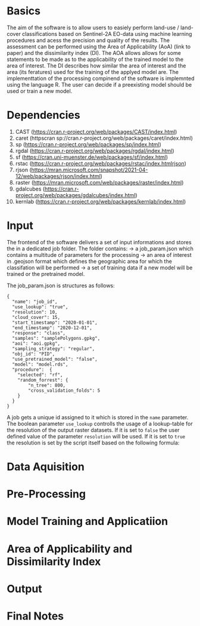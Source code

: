 # Basics
The aim of the software is to allow users to easiely perform land-use / land-cover classifications based on Sentinel-2A EO-data using machine learning procedures and acess the precision and quality of the results. The assessment can be performed using the Area of Applicability (AoA) (link to paper) and the dissimilarity index (DI). The AOA allows allows for some statements to be made as to the applicability of the trained model to the area of interest. The DI describes how similar the area of interest and the area (its feratures) used for the training of the applyed model are. The implementtation of the processing compinend of the software is implemnted using the language R. The user can decide if a preexisting model should be used or train a new model. 

# Dependencies
1. CAST (https://cran.r-project.org/web/packages/CAST/index.html)
2. caret (httpscran sp://cran.r-project.org/web/packages/caret/index.html)
3. sp (https://cran.r-project.org/web/packages/sp/index.html)
4. rgdal (https://cran.r-project.org/web/packages/rgdal/index.html)
5. sf (https://cran.uni-muenster.de/web/packages/sf/index.html)
6. rstac (https://cran.r-project.org/web/packages/rstac/index.htmlrjson)
7. rjson (https://mran.microsoft.com/snapshot/2021-04-12/web/packages/rjson/index.html)
8. raster (https://mran.microsoft.com/web/packages/raster/index.html)
9. gdalcubes (https://cran.r-project.org/web/packages/gdalcubes/index.html)
10. kernlab (https://cran.r-project.org/web/packages/kernlab/index.html)

# Input
The frontend of the software delivers a set of input informations and stores the in a dedicated job folder. The folder contains: 
-> a job_param.json which contains a multitude of parameters for the processing
-> an area of interest in .geojson format which defines the geographic area for which the classifation will be performed
-> a set of training data if a new model will be trained or the pretrained model. 

The job_param.json is structures as follows:

```
{
  "name": "job_id",
  "use_lookup": "true",
  "resolution": 10,
  "cloud_cover": 15,
  "start_timestamp": "2020-01-01",
  "end_timestamp": "2020-12-01",
  "response": "class",
  "samples": "samplePolygons.gpkg",
  "aoi": "aoi.gpkg",
  "sampling_strategy": "regular",
  "obj_id": "PID",
  "use_pretrained_model": "false",
  "model": "model.rds",
  "procedure":  {
	"selected": "rf",
	"random_forrest": {
		"n_tree": 800,
		"cross_validation_folds": 5
	}
  }
}
```
A job gets a unique id assigned to it which is stored in the ```name``` parameter. 
The boolean parameter ```use_lookup``` controlls the usage of a lookup-table for the resolution of the output raster datasets. If it is set to  ```false``` the user defined value of the parameter  ```resolution``` will be used. If it is set to  ```true``` the resolution is set by the script itself based on the following formula:

# Data Aquisition
# Pre-Processing
# Model Training and Applicatiion
# Area of Applicability and Dissimilarity Index
# Output
# Final Notes 
